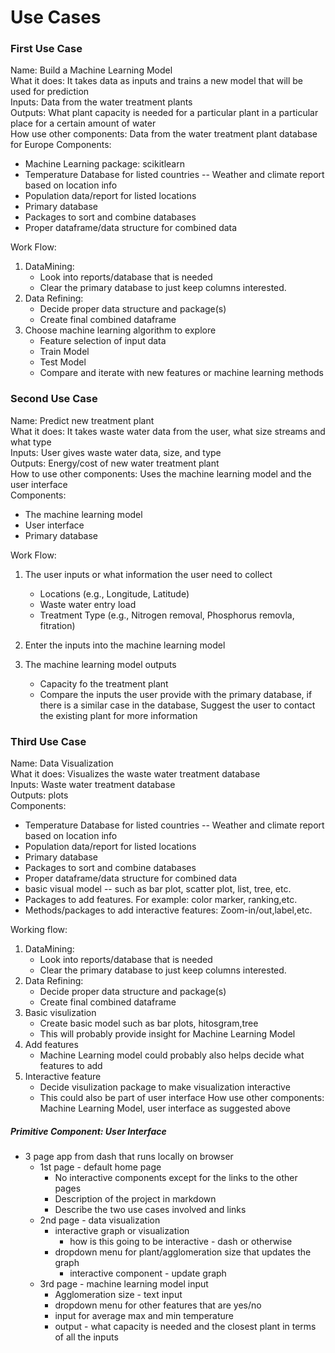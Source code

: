# Use Cases

### First Use Case

Name: Build a Machine Learning Model<br/>
What it does: It takes data as inputs and trains a new model that will be used for prediction<br/>
Inputs: Data from the water treatment plants<br/>
Outputs: What plant capacity is needed for a particular plant in a particular place for a certain amount of water<br/>
How use other components: Data from the water treatment plant database for Europe
Components:
* Machine Learning package: scikitlearn
* Temperature Database for listed countries -- Weather and climate report based on location info
* Population data/report for listed locations
* Primary database
* Packages to sort and combine databases
* Proper dataframe/data structure for combined data

Work Flow:
1. DataMining: 
   * Look into reports/database that is needed
   * Clear the primary database to just keep columns interested.
2. Data Refining:
   * Decide proper data structure and package(s)
   * Create final combined dataframe
3. Choose machine learning algorithm to explore
   * Feature selection of input data
   * Train Model
   * Test Model
   * Compare and iterate with new features or machine learning methods

### Second Use Case

Name: Predict new treatment plant<br/>
What it does: It takes waste water data from the user, what size streams and what type<br/>
Inputs: User gives waste water data, size, and type<br/>
Outputs: Energy/cost of new water treatment plant<br/>
How to use other components: Uses the machine learning model and the user interface<br/>
Components:
* The machine learning model
* User interface
* Primary database

Work Flow:
1. The user inputs or what information the user need to collect 
   * Locations (e.g., Longitude, Latitude)
   * Waste water entry load
   * Treatment Type (e.g., Nitrogen removal, Phosphorus removla, fitration)

2. Enter the inputs into the machine learning model

3. The machine learning model outputs
   * Capacity fo the treatment plant
   * Compare the inputs the user provide with the primary database, if there is a similar case in the database, 
Suggest the user to contact the existing plant for more information

### Third Use Case

Name: Data Visualization<br/>
What it does: Visualizes the waste water treatment database<br/>
Inputs: Waste water treatment database<br/>
Outputs: plots<br/>
Components:
* Temperature Database for listed countries -- Weather and climate report based on location info
* Population data/report for listed locations
* Primary database
* Packages to sort and combine databases
* Proper dataframe/data structure for combined data
* basic visual model -- such as bar plot, scatter plot, list, tree, etc.
* Packages to add features. For example: color marker, ranking,etc.
* Methods/packages to add interactive features: Zoom-in/out,label,etc.

Working flow:
1. DataMining: 
   * Look into reports/database that is needed
   * Clear the primary database to just keep columns interested.
2. Data Refining:
   * Decide proper data structure and package(s)
   * Create final combined dataframe
3. Basic visulization
   * Create basic model such as bar plots, hitosgram,tree
   * This will probably provide insight for Machine Learning Model
4. Add features
   * Machine Learning model could probably also helps decide what features to add
5. Interactive feature
   * Decide visulization package to make visualization interactive
   * This could also be part of user interface 
How use other components: Machine Learning Model, user interface as suggested above<br/>

##### Primitive Component: User Interface

* 3 page app from dash that runs locally on browser
   * 1st page - default home page
      * No interactive components except for the links to the other pages
      * Description of the project in markdown
      * Describe the two use cases involved and links
   * 2nd page - data visualization
      * interactive graph or visualization
         * how is this going to be interactive - dash or otherwise
      * dropdown menu for plant/agglomeration size that updates the graph
         * interactive component - update graph
   * 3rd page - machine learning model input
      * Agglomeration size - text input
      * dropdown menu for other features that are yes/no
      * input for average max and min temperature
      * output - what capacity is needed and the closest plant in terms of all the inputs